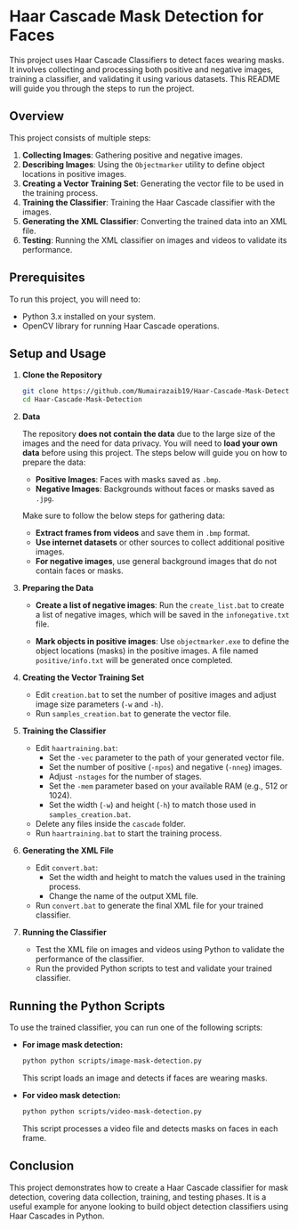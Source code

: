 # Haar Cascade Mask Detection for Faces

This project uses Haar Cascade Classifiers to detect faces wearing masks. It involves collecting and processing both positive and negative images, training a classifier, and validating it using various datasets. This README will guide you through the steps to run the project.

## Overview

This project consists of multiple steps:
1. **Collecting Images**: Gathering positive and negative images.
2. **Describing Images**: Using the `Objectmarker` utility to define object locations in positive images.
3. **Creating a Vector Training Set**: Generating the vector file to be used in the training process.
4. **Training the Classifier**: Training the Haar Cascade classifier with the images.
5. **Generating the XML Classifier**: Converting the trained data into an XML file.
6. **Testing**: Running the XML classifier on images and videos to validate its performance.

## Prerequisites

To run this project, you will need to:
- Python 3.x installed on your system.
- OpenCV library for running Haar Cascade operations.

## Setup and Usage

1. **Clone the Repository**

   ```bash
   git clone https://github.com/Numairazaib19/Haar-Cascade-Mask-Detection.git
   cd Haar-Cascade-Mask-Detection
   ```

2. **Data**

   The repository **does not contain the data** due to the large size of the images and the need for data privacy. You will need to **load your own data** before using this project. The steps below will guide you on how to prepare the data:
   
   - **Positive Images**: Faces with masks saved as `.bmp`.
   - **Negative Images**: Backgrounds without faces or masks saved as `.jpg`.

   Make sure to follow the below steps for gathering data:
   - **Extract frames from videos** and save them in `.bmp` format.
   - **Use internet datasets** or other sources to collect additional positive images.
   - **For negative images**, use general background images that do not contain faces or masks.

3. **Preparing the Data**

   - **Create a list of negative images**:
     Run the `create_list.bat` to create a list of negative images, which will be saved in the `infonegative.txt` file.

   - **Mark objects in positive images**:
     Use `objectmarker.exe` to define the object locations (masks) in the positive images. A file named `positive/info.txt` will be generated once completed.

4. **Creating the Vector Training Set**

   - Edit `creation.bat` to set the number of positive images and adjust image size parameters (`-w` and `-h`).
   - Run `samples_creation.bat` to generate the vector file.

5. **Training the Classifier**

   - Edit `haartraining.bat`:
     - Set the `-vec` parameter to the path of your generated vector file.
     - Set the number of positive (`-npos`) and negative (`-nneg`) images.
     - Adjust `-nstages` for the number of stages.
     - Set the `-mem` parameter based on your available RAM (e.g., 512 or 1024).
     - Set the width (`-w`) and height (`-h`) to match those used in `samples_creation.bat`.
   - Delete any files inside the `cascade` folder.
   - Run `haartraining.bat` to start the training process.

6. **Generating the XML File**

   - Edit `convert.bat`:
     - Set the width and height to match the values used in the training process.
     - Change the name of the output XML file.
   - Run `convert.bat` to generate the final XML file for your trained classifier.

7. **Running the Classifier**

   - Test the XML file on images and videos using Python to validate the performance of the classifier.
   - Run the provided Python scripts to test and validate your trained classifier.

## Running the Python Scripts

To use the trained classifier, you can run one of the following scripts:

- **For image mask detection:**

   ```bash
   python python scripts/image-mask-detection.py
   ```

   This script loads an image and detects if faces are wearing masks.

- **For video mask detection:**

   ```bash
   python python scripts/video-mask-detection.py
   ```

   This script processes a video file and detects masks on faces in each frame.

## Conclusion

This project demonstrates how to create a Haar Cascade classifier for mask detection, covering data collection, training, and testing phases. It is a useful example for anyone looking to build object detection classifiers using Haar Cascades in Python.

